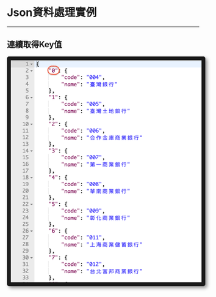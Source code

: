 # Json資料處理實例

---

## 連續取得Key值

<center>
  <img src="/assets/JsonKeyValue.png" alt="Cowman" style="border-radius:5px; box-shadow:5px 5px 10px rgba(0, 0, 0, 0.4)" width="500" height="580" border="10"/>
</center>




